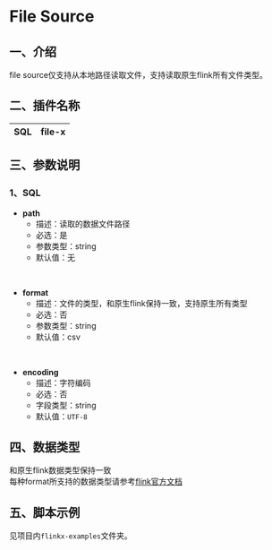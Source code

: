 # File Source

## 一、介绍
file source仅支持从本地路径读取文件，支持读取原生flink所有文件类型。<br />

## 二、插件名称
| SQL | file-x |
| --- | --- |


## 三、参数说明
### 1、SQL

- **path**
   - 描述：读取的数据文件路径
   - 必选：是
   - 参数类型：string
   - 默认值：无
<br />

- **format**
   - 描述：文件的类型，和原生flink保持一致，支持原生所有类型
   - 必选：否
   - 参数类型：string
   - 默认值：csv
<br />

- **encoding**
   - 描述：字符编码
   - 必选：否
   - 字段类型：string
   - 默认值：`UTF-8`

## 四、数据类型
和原生flink数据类型保持一致<br />每种format所支持的数据类型请参考[flink官方文档](https://ci.apache.org/projects/flink/flink-docs-release-1.12/dev/table/connectors/formats/)<br />

## 五、脚本示例
见项目内`flinkx-examples`文件夹。

